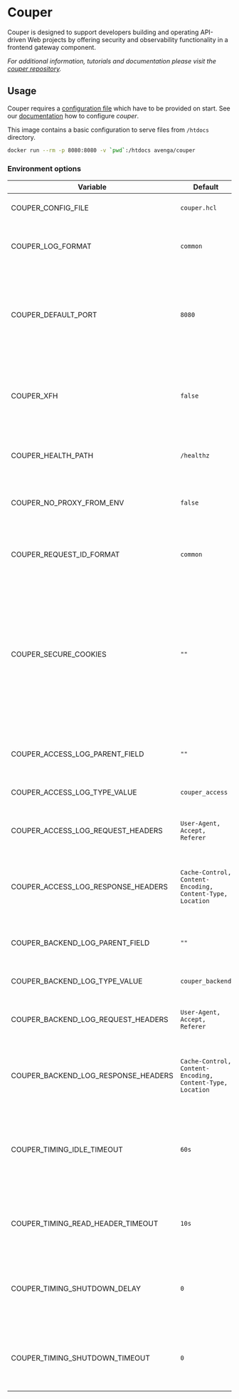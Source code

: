 # Couper

Couper is designed to support developers building and operating API-driven Web projects by offering security and observability functionality in a frontend gateway component.

_For additional information, tutorials and documentation please visit the [couper repository](https://github.com/avenga/couper)._

## Usage

Couper requires a [configuration file](https://github.com/avenga/couper/tree/master/docs#conf_file) which have to be provided on start.
See our [documentation](https://github.com/avenga/couper/tree/master/docs) how to configure _couper_. 

This image contains a basic configuration to serve files from `/htdocs` directory.

```bash
docker run --rm -p 8080:8080 -v `pwd`:/htdocs avenga/couper
```

### Environment options

| Variable  | Default  | Description  |
|---        |---       |---           |
| COUPER_CONFIG_FILE | `couper.hcl`  | Path to the configuration file. |
| COUPER_LOG_FORMAT | `common`  | Can be set to `json` output which is the _container default_. |
| COUPER_DEFAULT_PORT   | `8080`    | Sets the default port to the given value and does not override explicit `[host:port]` configurations from file. |
| COUPER_XFH    | `false`   | Global configurations which uses the `Forwarded-Host` header instead of the request host.   |
| COUPER_HEALTH_PATH    | `/healthz`   | Path for health-check requests for all servers and ports.   |
| COUPER_NO_PROXY_FROM_ENV | `false` | Disables the connect hop to configured [proxy via environment](https://godoc.org/golang.org/x/net/http/httpproxy). |
| COUPER_REQUEST_ID_FORMAT    | `common`   | If set to `uuid4` a rfc4122 uuid is used for `req.id` and related log fields.   |
| COUPER_SECURE_COOKIES | `""` | If set to `"strip"`, the `Secure` flag of all `Set-Cookie` HTTP header fields are removed. If set to `"enforce"` the `Secure` flag is added to all `Set-Cookie` HTTP header fields (if not already included). |
| COUPER_ACCESS_LOG_PARENT_FIELD | `""`  | An option for `json` log format to add all log fields as child properties. |
| COUPER_ACCESS_LOG_TYPE_VALUE | `couper_access`  | Value for the log field `type`. |
| COUPER_ACCESS_LOG_REQUEST_HEADERS | `User-Agent, Accept, Referer`  | A comma separated list of header names whose values should be logged. |
| COUPER_ACCESS_LOG_RESPONSE_HEADERS | `Cache-Control, Content-Encoding, Content-Type, Location`  | A comma separated list of header names whose values should be logged. |
| COUPER_BACKEND_LOG_PARENT_FIELD | `""`  | An option for `json` log format to add all log fields as child properties. |
| COUPER_BACKEND_LOG_TYPE_VALUE | `couper_backend`  | Value for the log field `type`. |
| COUPER_BACKEND_LOG_REQUEST_HEADERS | `User-Agent, Accept, Referer`  | A comma separated list of header names whose values should be logged. |
| COUPER_BACKEND_LOG_RESPONSE_HEADERS | `Cache-Control, Content-Encoding, Content-Type, Location`  | A comma separated list of header names whose values should be logged. |
| COUPER_TIMING_IDLE_TIMEOUT | `60s`  | The maximum amount of time to wait for the next request on client connections when keep-alives are enabled. |
| COUPER_TIMING_READ_HEADER_TIMEOUT | `10s`  | The amount of time allowed to read client request headers. |
| COUPER_TIMING_SHUTDOWN_DELAY | `0`  | The amount of time the server is marked as unhealthy until calling server close finally. |
| COUPER_TIMING_SHUTDOWN_TIMEOUT | `0`  | The maximum amount of time allowed to close the server with all running connections. |
